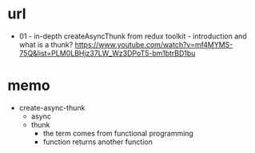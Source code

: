 # url

- 01 - in-depth createAsyncThunk from redux toolkit - introduction and what is a thunk?
  https://www.youtube.com/watch?v=mf4MYMS-75Q&list=PLM0LBHjz37LW_Wz3DPoT5-bm1btrBD1bu

# memo

- create-async-thunk
  - async
  - thunk
    - the term comes from functional programming
    - function returns another function
